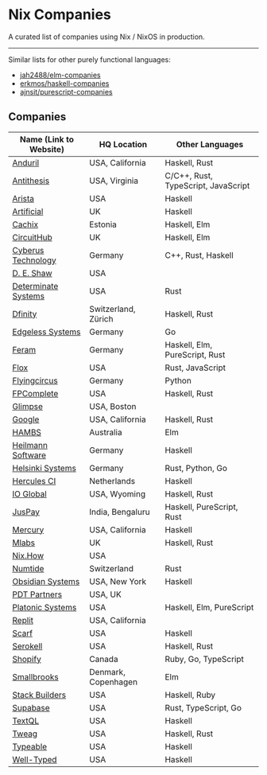 # Nix Companies

A curated list of companies using Nix / NixOS in production.

---

Similar lists for other purely functional languages:

- [jah2488/elm-companies][elm-companies]
- [erkmos/haskell-companies][haskell-companies]
- [ajnsit/purescript-companies][purescript-companies]

[elm-companies]: https://github.com/jah2488/elm-companies
[haskell-companies]: https://github.com/erkmos/haskell-companies
[purescript-companies]: https://github.com/ajnsit/purescript-companies


## Companies

Name (Link to Website)| HQ Location    | Other Languages
----------------------|----------------|-----------------------------------
[Anduril]             | USA, California     | Haskell, Rust
[Antithesis]          | USA, Virginia       | C/C++, Rust, TypeScript, JavaScript
[Arista]              | USA                 | Haskell
[Artificial]          | UK                  | Haskell
[Cachix]              | Estonia             | Haskell, Elm
[CircuitHub]          | UK                  | Haskell, Elm
[Cyberus Technology]  | Germany             | C++, Rust, Haskell
[D. E. Shaw]          | USA                 |
[Determinate Systems] | USA                 | Rust
[Dfinity]             | Switzerland, Zürich | Haskell, Rust
[Edgeless Systems]    | Germany             | Go
[Feram]               | Germany             | Haskell, Elm, PureScript, Rust
[Flox]                | USA                 | Rust, JavaScript
[Flyingcircus]        | Germany             | Python
[FPComplete]          | USA                 | Haskell, Rust
[Glimpse]             | USA, Boston         |
[Google]              | USA, California     | Haskell, Rust
[HAMBS]               | Australia           | Elm
[Heilmann Software]   | Germany             | Haskell
[Helsinki Systems]    | Germany             | Rust, Python, Go
[Hercules CI]         | Netherlands         | Haskell
[IO Global]           | USA, Wyoming        | Haskell, Rust
[JusPay]              | India, Bengaluru    | Haskell, PureScript, Rust
[Mercury]             | USA, California     | Haskell
[Mlabs]               | UK                  | Haskell, Rust
[Nix.How]             | USA                 |
[Numtide]             | Switzerland         | Rust
[Obsidian Systems]    | USA, New York       | Haskell
[PDT Partners]        | USA, UK             |
[Platonic Systems]    | USA                 | Haskell, Elm, PureScript
[Replit]              | USA, California     |
[Scarf]               | USA                 | Haskell
[Serokell]            | USA                 | Haskell, Rust
[Shopify]             | Canada              | Ruby, Go, TypeScript
[Smallbrooks]         | Denmark, Copenhagen | Elm
[Stack Builders]      | USA                 | Haskell, Ruby
[Supabase]            | USA                 | Rust, TypeScript, Go
[TextQL]              | USA                 | Haskell
[Tweag]               | USA                 | Haskell, Rust
[Typeable]            | USA                 | Haskell
[Well-Typed]          | USA                 | Haskell

[Anduril]: https://www.anduril.com
[Antithesis]: https://antithesis.com
[Arista]: https://www.arista.com
[Artificial]: https://artificial.io
[Cachix]: https://cachix.org
[CircuitHub]: https://circuithub.com
[Cyberus Technology]: https://cyberus-technology.de
[D. E. Shaw]: https://www.deshaw.com
[Determinate Systems]: https://determinate.systems
[Dfinity]: https://dfinity.org
[Edgeless Systems]: https://www.edgeless.systems
[Feram]: https://www.feram.io
[Flox]: https://flox.dev
[Flyingcircus]: https://flyingcircus.io/
[FPComplete]: https://www.fpcomplete.com
[Glimpse]: https://www.glimp.se
[Google]: https://www.google.com
[HAMBS]: https://www.hambs.com.au
[Heilmann Software]: https://www.heilmannsoftware.com
[Helsinki Systems]: https://helsinki-systems.de/
[Hercules CI]: https://hercules-ci.com
[IO Global]: https://iohk.io
[JusPay]: https://juspay.in/
[Mercury]: https://mercury.com
[Mlabs]: https://mlabs.city
[Nix.How]: https://nix.how
[Numtide]: https://numtide.com
[Obsidian Systems]: https://obsidian.systems
[PDT Partners]: https://pdtpartners.com
[Platonic Systems]: https://platonic.systems
[Replit]: https://replit.com
[Scarf]: https://scarf.sh
[Serokell]: https://serokell.io
[Shopify]: https://www.shopify.com
[Smallbrooks]: https://smallbrooks.com/
[Stack Builders]: https://www.stackbuilders.com
[Supabase]: https://supabase.com/
[TextQL]: https://www.textql.com
[Tweag]: https://www.tweag.io
[Typeable]: https://typeable.io
[Well-Typed]: https://well-typed.com
